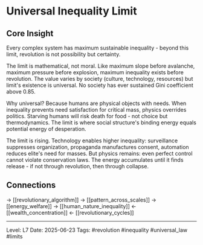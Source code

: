 # Universal Inequality Limit

## Core Insight
Every complex system has maximum sustainable inequality - beyond this limit, revolution is not possibility but certainty.

The limit is mathematical, not moral. Like maximum slope before avalanche, maximum pressure before explosion, maximum inequality exists before revolution. The value varies by society (culture, technology, resources) but limit's existence is universal. No society has ever sustained Gini coefficient above 0.85.

Why universal? Because humans are physical objects with needs. When inequality prevents need satisfaction for critical mass, physics overrides politics. Starving humans will risk death for food - not choice but thermodynamics. The limit is where social structure's binding energy equals potential energy of desperation.

The limit is rising. Technology enables higher inequality: surveillance suppresses organization, propaganda manufactures consent, automation reduces elite's need for masses. But physics remains: even perfect control cannot violate conservation laws. The energy accumulates until it finds release - if not through revolution, then through collapse.

## Connections
→ [[revolutionary_algorithm]]
→ [[pattern_across_scales]]
→ [[energy_welfare]]
→ [[human_nature_inequality]]
← [[wealth_concentration]]
← [[revolutionary_cycles]]

---
Level: L7
Date: 2025-06-23
Tags: #revolution #inequality #universal_law #limits